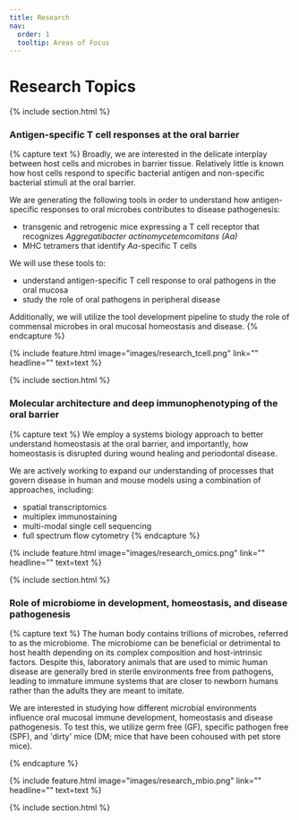 ```yaml
---
title: Research
nav:
  order: 1
  tooltip: Areas of Focus
---
```


# <i class="fas fa-flask"></i>  Research Topics

{% include section.html %}
### Antigen-specific T cell responses at the oral barrier
{% capture text %}
Broadly, we are interested in the delicate interplay between host cells and microbes in barrier tissue. Relatively little is known how host cells respond to specific bacterial antigen and non-specific bacterial stimuli at the oral barrier.

We are generating the following tools in order to understand how antigen-specific responses to oral microbes contributes to disease pathogenesis:
- transgenic and retrogenic mice expressing a T cell receptor that recognizes *Aggregatibacter actinomycetemcomitans (Aa)*
- MHC tetramers that identify *Aa*-specific T cells

We will use these tools to:
- understand antigen-specific T cell response to oral pathogens in the oral mucosa
- study the role of oral pathogens in peripheral disease

Additionally, we will utilize the tool development pipeline to study the role of commensal microbes in oral mucosal homeostasis and disease. 
{% endcapture %}

{%
  include feature.html
  image="images/research_tcell.png"
  link=""
  headline=""
  text=text
%}

{% include section.html %}

### Molecular architecture and deep immunophenotyping of the oral barrier 
{% capture text %}
We employ a systems biology approach to better understand homeostasis at the oral barrier, and importantly, how homeostasis is disrupted during wound healing and periodontal disease.

We are actively working to expand our understanding of processes that govern disease in human and mouse models using a combination of approaches, including: 
 - spatial transcriptomics
 - multiplex immunostaining
 - multi-modal single cell sequencing
 - full spectrum flow cytometry
{% endcapture %}

{%
  include feature.html
  image="images/research_omics.png"
  link=""
  headline=""
  text=text
%}

{% include section.html %}
### Role of microbiome in development, homeostasis, and disease pathogenesis
{% capture text %}
The human body contains trillions of microbes, referred to as the microbiome. The microbiome can be beneficial or detrimental to host health depending on its complex composition and host-intrinsic factors. Despite this, laboratory animals that are used to mimic human disease are generally bred in sterile environments free from pathogens, leading to immature immune systems that are closer to newborn humans rather than the adults they are meant to imitate. 

We are interested in studying how different microbial environments influence oral mucosal immune development, homeostasis and disease pathogenesis. To test this, we utilize germ free (GF), specific pathogen free (SPF), and 'dirty' mice (DM; mice that have been cohoused with pet store mice).

{% endcapture %}

{%
  include feature.html
  image="images/research_mbio.png"
  link=""
  headline=""
  text=text
%}



{% include section.html %}